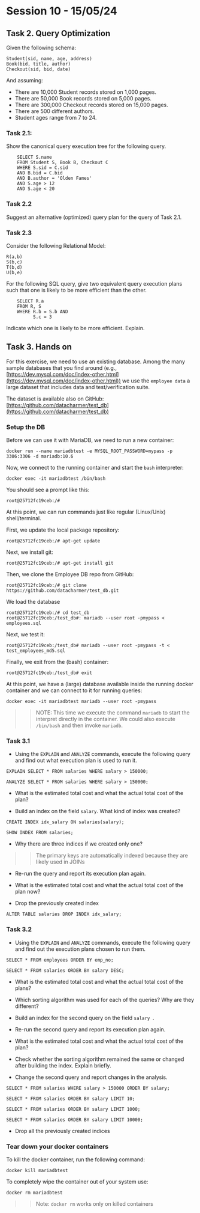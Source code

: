# Session 10 - 15/05/24

## Task 2. Query Optimization

Given the following schema:

```
Student(sid, name, age, address)
Book(bid, title, author)
Checkout(sid, bid, date)
```

And assuming:

- There are 10,000 Student records stored on 1,000 pages.
- There are 50,000 Book records stored on 5,000 pages.
- There are 300,000 Checkout records stored on 15,000 pages. 
- There are 500 different authors.
- Student ages range from 7 to 24.

### Task 2.1:
Show the canonical query execution tree for the following query.


```    
    SELECT S.name
    FROM Student S, Book B, Checkout C
    WHERE S.sid = C.sid
    AND B.bid = C.bid
    AND B.author = 'Olden Fames'
    AND S.age > 12
    AND S.age < 20
```

### Task 2.2
Suggest an alternative (optimized) query plan for the query of Task 2.1.

### Task 2.3

Consider the following Relational Model:

```
R(a,b)
S(b,c)
T(b,d)
U(b,e)
```

For the following SQL query, give two equivalent query execution plans such that one is likely to be more efficient than the other. 

```
    SELECT R.a
    FROM R, S
    WHERE R.b = S.b AND
          S.c = 3
```

Indicate which one is likely to be more efficient. Explain.

## Task 3. Hands on 

For this exercise, we need to use an existing database. Among the many sample databases that you find around (e.g., [https://dev.mysql.com/doc/index-other.html](https://dev.mysql.com/doc/index-other.html)) we use the `employee data` a large dataset that includes data and test/verification suite.

The dataset is available also on GitHub:
[https://github.com/datacharmer/test_db](https://github.com/datacharmer/test_db)

### Setup the DB

Before we can use it with MariaDB, we need to run a new container:

```
docker run --name mariadbtest -e MYSQL_ROOT_PASSWORD=mypass -p 3306:3306 -d mariadb:10.6
```

Now, we connect to the running container and start the `bash` interpreter:

```
docker exec -it mariadbtest /bin/bash
```

You should see a prompt like this:

```
root@25712fc19ceb:/# 
```

At this point, we can run commands just like regular (Linux/Unix) shell/terminal.

First, we update the local package repository:

```
root@25712fc19ceb:/# apt-get update
```

Next, we install git:
```
root@25712fc19ceb:/# apt-get install git
```

Then, we clone the Employee DB repo from GitHub:

```
root@25712fc19ceb:/# git clone https://github.com/datacharmer/test_db.git
```

We load the database

```
root@25712fc19ceb:/# cd test_db
root@25712fc19ceb:/test_db#: mariadb --user root -pmypass < employees.sql 
```

Next, we test it:

```
root@25712fc19ceb:/test_db# mariadb --user root -pmypass -t < test_employees_md5.sql

```

Finally, we exit from the (bash) container:
```
root@25712fc19ceb:/test_db# exit
```

At this point, we have a (large) database available inside the running docker container and we can connect to it for running queries:

```
docker exec -it mariadbtest mariadb --user root -pmypass
```

>> NOTE: This time we execute the command `mariadb` to start the interpret directly in the container. We could also execute `/bin/bash` and then invoke `mariadb`.

### Task 3.1

- Using the `EXPLAIN` and `ANALYZE` commands, execute the following query and find out what execution plan is used to run it.

```
EXPLAIN SELECT * FROM salaries WHERE salary > 150000;
```

```
ANALYZE SELECT * FROM salaries WHERE salary > 150000;
```
    
- What is the estimated total cost and what the actual total cost of the plan?

- Build an index on the field `salary`. What kind of index was created?

```
CREATE INDEX idx_salary ON salaries(salary);
```

```
SHOW INDEX FROM salaries;
```

- Why there are three indices if we created only one?

>> The primary keys are automatically indexed because they are likely used in JOINs

- Re-run the query and report its execution plan again.

- What is the estimated total cost and what the actual total cost of the plan now?

- Drop the previously created index

```
ALTER TABLE salaries DROP INDEX idx_salary;
```

### Task 3.2

- Using the `EXPLAIN` and `ANALYZE` commands, execute the following query and find out the execution plans chosen to run them.

```
SELECT * FROM employees ORDER BY emp_no;
```
  
```
SELECT * FROM salaries ORDER BY salary DESC;
```

- What is the estimated total cost and what the actual total cost of the plans?

- Which sorting algorithm was used for each of the queries? Why are they different?

- Build an index for the second query on the field `salary `.

- Re-run the second query and report its execution plan again.

- What is the estimated total cost and what the actual total cost of the plan?

- Check whether the sorting algorithm remained the same or changed after building the index. Explain briefly. 

- Change the second query and report changes in the analysis.

```
SELECT * FROM salaries WHERE salary > 150000 ORDER BY salary;
```

```
SELECT * FROM salaries ORDER BY salary LIMIT 10;
```
```
SELECT * FROM salaries ORDER BY salary LIMIT 1000;
```
```
SELECT * FROM salaries ORDER BY salary LIMIT 10000;
```

- Drop all the previously created indices

### Tear down your docker containers

To kill the docker container, run the following command:

```
docker kill mariadbtest
```

To completely wipe the container out of your system use:

```
docker rm mariadbtest
```

>> Note: `docker rm` works only on killed containers
